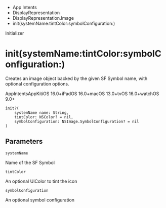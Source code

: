 

- App Intents
- DisplayRepresentation
- DisplayRepresentation.Image
-  init(systemName:tintColor:symbolConfiguration:) 

Initializer

# init(systemName:tintColor:symbolConfiguration:)

Creates an image object backed by the given SF Symbol name, with optional configuration options.

AppIntentsAppKitiOS 16.0+iPadOS 16.0+macOS 13.0+tvOS 16.0+watchOS 9.0+

``` source
init?(
    systemName name: String,
    tintColor: NSColor? = nil,
    symbolConfiguration: NSImage.SymbolConfiguration? = nil
)
```

## Parameters 

`systemName`  

Name of the SF Symbol

`tintColor`  

An optional UIColor to tint the icon

`symbolConfiguration`  

An optional symbol configuration

